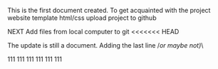 This is the first document created. To get acquainted with the project
website template html/css upload project to github

NEXT
Add files from local computer to git
<<<<<<< HEAD

The update is still a document. Adding the last line /*or maybe not)*\

111 111 111 111 111 111